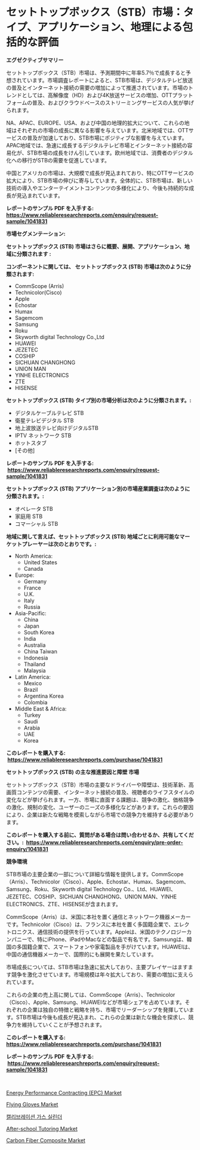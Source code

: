 <p><h1>セットトップボックス（STB）市場：タイプ、アプリケーション、地理による包括的な評価</h1></p><p><strong>エグゼクティブサマリー</strong></p>
<p><p>セットトップボックス（STB）市場は、予測期間中に年率5.7％で成長すると予想されています。市場調査レポートによると、STB市場は、デジタルテレビ放送の普及とインターネット接続の需要の増加によって推進されています。市場のトレンドとしては、高解像度（HD）および4K放送サービスの増加、OTTプラットフォームの普及、およびクラウドベースのストリーミングサービスの人気が挙げられます。</p><p>NA、APAC、EUROPE、USA、および中国の地理的拡大について、これらの地域はそれぞれの市場の成長に異なる影響を与えています。北米地域では、OTTサービスの普及が加速しており、STB市場にポジティブな影響を与えています。APAC地域では、急速に成長するデジタルテレビ市場とインターネット接続の容易化が、STB市場の成長をけん引しています。欧州地域では、消費者のデジタル化への移行がSTBの需要を促進しています。</p><p>中国とアメリカの市場は、大規模で成長が見込まれており、特にOTTサービスの拡大により、STB市場の伸びに寄与しています。全体的に、STB市場は、新しい技術の導入やエンターテイメントコンテンツの多様化により、今後も持続的な成長が見込まれています。</p></p>
<p><strong>レポートのサンプル PDF を入手する: <a href="https://www.reliableresearchreports.com/enquiry/request-sample/1041831">https://www.reliableresearchreports.com/enquiry/request-sample/1041831</a></strong></p>
<p><strong>市場セグメンテーション:</strong></p>
<p><strong> セットトップボックス (STB) 市場はさらに概要、展開、アプリケーション、地域に分類されます :</strong></p>
<p><strong>コンポーネントに関しては、 セットトップボックス (STB) 市場は次のように分類されます: &nbsp;</strong></p>
<p><ul><li>CommScope (Arris)</li><li>Technicolor(Cisco)</li><li>Apple</li><li>Echostar</li><li>Humax</li><li>Sagemcom</li><li>Samsung</li><li>Roku</li><li>Skyworth digital Technology Co.,Ltd</li><li>HUAWEI</li><li>JEZETEC</li><li>COSHIP</li><li>SICHUAN CHANGHONG</li><li>UNION MAN</li><li>YINHE ELECTRONICS</li><li>ZTE</li><li>HISENSE</li></ul></p>
<p><strong> セットトップボックス (STB) タイプ別の市場分析は次のように分類されます。:</strong></p>
<p><ul><li>デジタルケーブルテレビ STB</li><li>衛星テレビデジタル STB</li><li>地上波放送テレビ向けデジタルSTB</li><li>IPTV ネットワーク STB</li><li>ホットスタブ</li><li>[その他]</li></ul></p>
<p><strong>レポートのサンプル PDF を入手する: &nbsp;<a href="https://www.reliableresearchreports.com/enquiry/request-sample/1041831">https://www.reliableresearchreports.com/enquiry/request-sample/1041831</a></strong></p>
<p><strong> セットトップボックス (STB) アプリケーション別の市場産業調査は次のように分類されます。:</strong></p>
<p><ul><li>オペレータ STB</li><li>家庭用 STB</li><li>コマーシャル STB</li></ul></p>
<p><strong>地域に関して言えば、セットトップボックス (STB) 地域ごとに利用可能なマーケットプレーヤーは次のとおりです。:</strong></p>
<p><ul>
    <li>
        North America:
        <ul>
            <li>United States</li>
            <li>Canada</li>
        </ul>
    </li>
    <li>
        Europe:
        <ul>
            <li>Germany</li>
            <li>France</li>
            <li>U.K.</li>
            <li>Italy</li>
            <li>Russia</li>
        </ul>
    </li>
    <li>
        Asia-Pacific:
        <ul>
            <li>China</li>
            <li>Japan</li>
            <li>South Korea</li>
            <li>India</li>
            <li>Australia</li>
            <li>China Taiwan</li>
            <li>Indonesia</li>
            <li>Thailand</li>
            <li>Malaysia</li>
        </ul>
    </li>
    <li>
        Latin America:
        <ul>
            <li>Mexico</li>
            <li>Brazil</li>
            <li>Argentina Korea</li>
            <li>Colombia</li>
        </ul>
    </li>
    <li>
        Middle East & Africa:
        <ul>
            <li>Turkey</li>
            <li>Saudi</li>
            <li>Arabia</li>
            <li>UAE</li>
            <li>Korea</li>
        </ul>
    </li>
    </ul></p>
<p><strong>このレポートを購入する: &nbsp;<a href="https://www.reliableresearchreports.com/purchase/1041831">https://www.reliableresearchreports.com/purchase/1041831</a></strong></p>
<p><strong>セットトップボックス (STB) の主な推進要因と障壁 市場</strong></p>
<p><p>セットトップボックス（STB）市場の主要なドライバーや障壁は、技術革新、高画質コンテンツの需要、インターネット接続の普及、視聴者のライフスタイルの変化などが挙げられます。一方、市場に直面する課題は、競争の激化、価格競争の激化、規制の変化、ユーザーのニーズの多様化などがあります。これらの要因により、企業は新たな戦略を模索しながら市場での競争力を維持する必要があります。</p></p>
<p><strong>このレポートを購入する前に、質問がある場合は問い合わせるか、共有してください。:&nbsp; <a href="https://www.reliableresearchreports.com/enquiry/pre-order-enquiry/1041831">https://www.reliableresearchreports.com/enquiry/pre-order-enquiry/1041831</a></strong></p>
<p><strong>競争環境</strong></p>
<p><p>STB市場の主要企業の一部について詳細な情報を提供します。CommScope（Arris）、Technicolor（Cisco）、Apple、Echostar、Humax、Sagemcom、Samsung、Roku、Skyworth digital Technology Co.、Ltd、HUAWEI、JEZETEC、COSHIP、SICHUAN CHANGHONG、UNION MAN、YINHE ELECTRONICS、ZTE、HISENSEが含まれます。</p><p>CommScope（Arris）は、米国に本社を置く通信とネットワーク機器メーカーです。Technicolor（Cisco）は、フランスに本社を置く多国籍企業で、エレクトロニクス、通信技術の提供を行っています。Appleは、米国のテクノロジーカンパニーで、特にiPhone、iPadやMacなどの製品で有名です。Samsungは、韓国の多国籍企業で、スマートフォンや家電製品を手がけています。HUAWEIは、中国の通信機器メーカーで、国際的にも展開を果たしています。</p><p>市場成長については、STB市場は急速に拡大しており、主要プレイヤーはますます競争を激化させています。市場規模は年々拡大しており、需要の増加に支えられています。</p><p>これらの企業の売上高に関しては、CommScope（Arris）、Technicolor（Cisco）、Apple、Samsung、HUAWEIなどが市場シェアを占めています。それぞれの企業は独自の特徴と戦略を持ち、市場でリーダーシップを発揮しています。STB市場は今後も成長が見込まれ、これらの企業は新たな機会を探求し、競争力を維持していくことが予想されます。</p></p>
<p><strong>このレポートを購入する: &nbsp; <a href="https://www.reliableresearchreports.com/purchase/1041831">https://www.reliableresearchreports.com/purchase/1041831</a></strong></p>
<p><strong>レポートのサンプル PDF を入手する: &nbsp;<a href="https://www.reliableresearchreports.com/enquiry/request-sample/1041831">https://www.reliableresearchreports.com/enquiry/request-sample/1041831</a></strong><strong></strong></p>
<p>&nbsp;</p>
<p><p><a href="https://view.publitas.com/reportprime-1/energy-performance-contracting-epc-market-analysis-and-market-size-global-industry-overview-market-segmentation-and-forecast-2024-to-2031/">Energy Performance Contracting (EPC) Market</a></p><p><a href="https://issuu.com/reportprime-2/docs/flying-gloves-market-size-2030.pptx">Flying Gloves Market</a></p><p><a href="https://github.com/lzrvbyqzftro57/Market-Research-Report-List-1/blob/main/7348060189632.md">캘리브레이션 가스 실린더</a></p><p><a href="https://sudsy-motorcycle-bbc.notion.site/After-school-Tutoring-Market-Research-Report-Unlocks-Analysis-on-the-Market-Financial-Status-Market-af19719fbee04d288b2904cd8c9cc123">After-school Tutoring Market</a></p><p><a href="https://github.com/gulaimolin/Market-Research-Report-List-3/blob/main/carbon-fiber-composite-market.md">Carbon Fiber Composite Market</a></p></p>